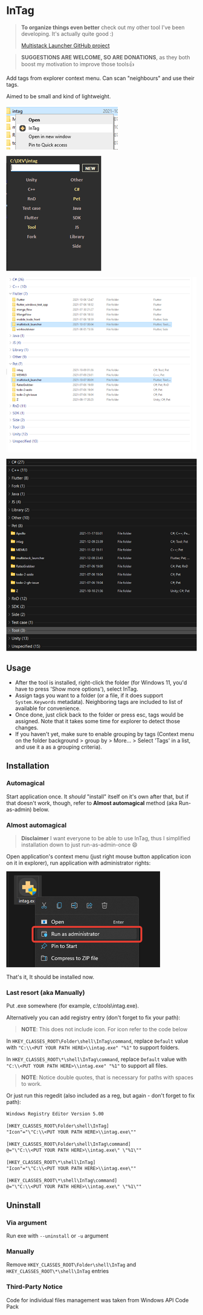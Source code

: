 # InTag

> **To organize things even better** check out my other tool I've been developing. It's actually quite good :)
> 
> [Multistack Launcher GitHub project](https://github.com/Jamminroot/multistack_launcher)

> **SUGGESTIONS ARE WELCOME, SO ARE DONATIONS**, as they both boost my motivation to improve those tools:+1:

Add tags from explorer context menu. Can scan "neighbours" and use their tags. 

Aimed to be small and kind of lightweight.

![Context Menu Example](images/ContextMenu.png)

![Main Window Example](images/Window.png)

![Tagged Folders Example](images/Result.png)

![Tagged Folders Example - 2](images/Result2.png)

## Usage

* After the tool is installed, right-click the folder (for Windows 11, you'd have to press 'Show more options'), select InTag.
* Assign tags you want to a folder (or a file, if it does support `System.Keywords` metadata). Neighboring tags are included to list of available for convenience.
* Once done, just click back to the folder or press esc, tags would be assigned. Note that it takes some time for explorer to detect those changes.
* If you haven't yet, make sure to enable grouping by tags (Context menu on the folder background > group by > More... > Select 'Tags' in a list, and use it a as a grouping criteria).

## Installation

### Automagical

Start application once. It *should* "install" itself on it's own after that, but if that doesn't work, though, refer to **Almost automagical** method (aka Run-as-admin) below.

### Almost automagical

> **Disclaimer** I want everyone to be able to use InTag, thus I simplified installation down to just run-as-admin-once :smile:

Open application's context menu (just right mouse button application icon on it in explorer), run application with administrator rights:

![Run as admin](images/RunAsAdmin.png)

That's it, It should be installed now.

### Last resort (aka Manually)

Put .exe somewhere (for example, c:\tools\intag.exe).

Alternatively you can add registry entry (don't forget to fix your path):

> **NOTE**: This does not include icon. For icon refer to the code below

In `HKEY_CLASSES_ROOT\Folder\shell\InTag\command`, replace `Default` value with `"C:\\<PUT YOUR PATH HERE>\\intag.exe" "%1"` to support folders.

In `HKEY_CLASSES_ROOT\*\shell\InTag\command`, replace `Default` value with `"C:\\<PUT YOUR PATH HERE>\\intag.exe" "%1"` to support all files.

> **NOTE**: Notice double quotes, that is necessary for paths with spaces to work.


Or just run this regedit (also included as a reg, but again - don't forget to fix path):

```reg
Windows Registry Editor Version 5.00

[HKEY_CLASSES_ROOT\Folder\shell\InTag]
"Icon"="\"C:\\<PUT YOUR PATH HERE>\\intag.exe\""

[HKEY_CLASSES_ROOT\Folder\shell\InTag\command]
@="\"C:\\<PUT YOUR PATH HERE>\\intag.exe\" \"%1\""

[HKEY_CLASSES_ROOT\*\shell\InTag]
"Icon"="\"C:\\<PUT YOUR PATH HERE>\\intag.exe\""

[HKEY_CLASSES_ROOT\*\shell\InTag\command]
@="\"C:\\<PUT YOUR PATH HERE>\\intag.exe\" \"%1\""
```

## Uninstall

### Via argument

Run exe with `--uninstall` or `-u` argument

### Manually

Remove `HKEY_CLASSES_ROOT\Folder\shell\InTag` and `HKEY_CLASSES_ROOT\*\shell\InTag` entries

### Third-Party Notice

Code for individual files management was taken from Windows API Code Pack
